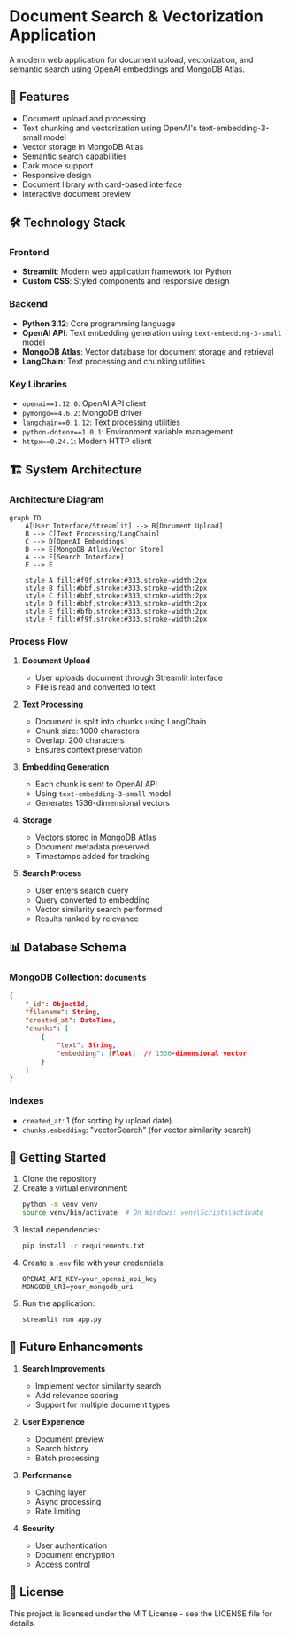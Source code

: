 # Document Search & Vectorization Application

A modern web application for document upload, vectorization, and semantic search using OpenAI embeddings and MongoDB Atlas.

## 🚀 Features

- Document upload and processing
- Text chunking and vectorization using OpenAI's text-embedding-3-small model
- Vector storage in MongoDB Atlas
- Semantic search capabilities
- Dark mode support
- Responsive design
- Document library with card-based interface
- Interactive document preview

## 🛠️ Technology Stack

### Frontend
- **Streamlit**: Modern web application framework for Python
- **Custom CSS**: Styled components and responsive design

### Backend
- **Python 3.12**: Core programming language
- **OpenAI API**: Text embedding generation using `text-embedding-3-small` model
- **MongoDB Atlas**: Vector database for document storage and retrieval
- **LangChain**: Text processing and chunking utilities

### Key Libraries
- `openai==1.12.0`: OpenAI API client
- `pymongo==4.6.2`: MongoDB driver
- `langchain==0.1.12`: Text processing utilities
- `python-dotenv==1.0.1`: Environment variable management
- `httpx==0.24.1`: Modern HTTP client

## 🏗️ System Architecture

### Architecture Diagram
```mermaid
graph TD
    A[User Interface/Streamlit] --> B[Document Upload]
    B --> C[Text Processing/LangChain]
    C --> D[OpenAI Embeddings]
    D --> E[MongoDB Atlas/Vector Store]
    A --> F[Search Interface]
    F --> E
    
    style A fill:#f9f,stroke:#333,stroke-width:2px
    style B fill:#bbf,stroke:#333,stroke-width:2px
    style C fill:#bbf,stroke:#333,stroke-width:2px
    style D fill:#bbf,stroke:#333,stroke-width:2px
    style E fill:#bfb,stroke:#333,stroke-width:2px
    style F fill:#f9f,stroke:#333,stroke-width:2px
```

### Process Flow
1. **Document Upload**
   - User uploads document through Streamlit interface
   - File is read and converted to text

2. **Text Processing**
   - Document is split into chunks using LangChain
   - Chunk size: 1000 characters
   - Overlap: 200 characters
   - Ensures context preservation

3. **Embedding Generation**
   - Each chunk is sent to OpenAI API
   - Using `text-embedding-3-small` model
   - Generates 1536-dimensional vectors

4. **Storage**
   - Vectors stored in MongoDB Atlas
   - Document metadata preserved
   - Timestamps added for tracking

5. **Search Process**
   - User enters search query
   - Query converted to embedding
   - Vector similarity search performed
   - Results ranked by relevance

## 📊 Database Schema

### MongoDB Collection: `documents`

```json
{
    "_id": ObjectId,
    "filename": String,
    "created_at": DateTime,
    "chunks": [
        {
            "text": String,
            "embedding": [Float]  // 1536-dimensional vector
        }
    ]
}
```

### Indexes
- `created_at`: 1 (for sorting by upload date)
- `chunks.embedding`: "vectorSearch" (for vector similarity search)

## 🚀 Getting Started

1. Clone the repository
2. Create a virtual environment:
   ```bash
   python -m venv venv
   source venv/bin/activate  # On Windows: venv\Scripts\activate
   ```
3. Install dependencies:
   ```bash
   pip install -r requirements.txt
   ```
4. Create a `.env` file with your credentials:
   ```
   OPENAI_API_KEY=your_openai_api_key
   MONGODB_URI=your_mongodb_uri
   ```
5. Run the application:
   ```bash
   streamlit run app.py
   ```

## 🔮 Future Enhancements

1. **Search Improvements**
   - Implement vector similarity search
   - Add relevance scoring
   - Support for multiple document types

2. **User Experience**
   - Document preview
   - Search history
   - Batch processing

3. **Performance**
   - Caching layer
   - Async processing
   - Rate limiting

4. **Security**
   - User authentication
   - Document encryption
   - Access control

## 📝 License

This project is licensed under the MIT License - see the LICENSE file for details. 